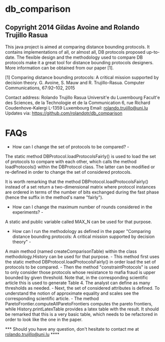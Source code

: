 db_comparison
=============

Copyright 2014 Gildas Avoine and Rolando Trujillo Rasua
-----------------

This java project is aimed at comparing distance bounding protocols. It contains implementations of all, 
or almost all, DB protocols proposed up-to-date. The flexible design and the methodology used to compare 
DB protocols make it a great tool for distance bounding protocols designers. More information can be 
obtained from our paper [1].

[1] Comparing distance bounding protocols: A critical mission supported by decision theory. G. Avoine, S. Mauw and R. Trujillo-Rasua. Computer Communications, 67:92–102, 2015 

Contact address:
Rolando Trujillo Rasua
Universit\'e du Luxembourg 
Facult\'e des Sciences, de la Technologie et de la Communication
6, rue Richard Coudenhove-Kalergi
L-1359 Luxembourg
Email: rolando.trujillo@uni.lu
Updates via: https://github.com/rolandotr/db_comparison

FAQs
====

- How can I change the set of protocols to be compared? -

The static method DBProtocol.loadProtocolsFairly() is used to load the set of protocols to compare with each other, which calls the method loadProtocols() within the DBProtocol class. The latter can be modified or re-defined in order to change the set of considered protocols.

It is worth remarking that the method DBProtocol.loadProtocolsFairly() instead of a set return a two-dimensional matrix where protocol instances are ordered in terms of the number of bits exchanged during the fast phase (hence the suffix in the method's name "fairly").

- How can I change the maximum number of rounds considered in the experiments? - 

A static and public variable called MAX_N can be used for that purpose. 

- How can I run the methodology as defined in the paper "Comparing distance bounding protocols: A critical mission supported by decision theory" -

A main method (named createComparisonTable) within the class methodology.History can be used for that purpose. 
	- This method first uses the static method DBProtocol.loadProtocolsFairly() in order load the set of protocols to be compared. 
	- Then the method "constraintProtocols" is used to only consider those protocols whose resistance to mafia fraud is upper bounded by given threshold. Note that, in the
	corresponding scientific article this is used to generate Table 4. The analyst can define as many thresholds as needed.
	- Next, the set of considered attributes is defined. To understand the notion of approximate equality and scales see the corresponding scientific article.
	- The method ParetoFrontier.computeAllParetoFrontiers computes the pareto frontiers, while History.printLatexTable provides a latex table with the result. It should be remarked that this is a very basic table, which needs to be refactored in order to look like the one in the paper.
	
*** Should you have any question, don't hesitate to contact me at rolando.trujillo@uni.lu ****
